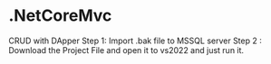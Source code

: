 # .NetCoreMvc 
CRUD with DApper
Step 1: Import .bak file to MSSQL server 
Step 2 : Download the Project File and open it to vs2022 and just run it.
